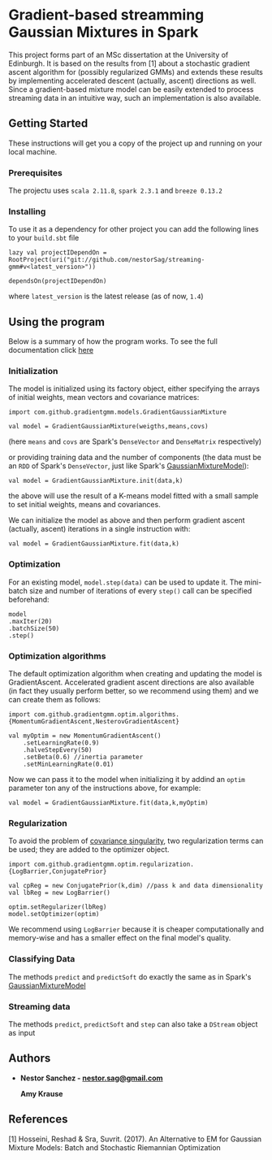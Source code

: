 # Gradient-based streamming Gaussian Mixtures in Spark

This project forms part of an MSc dissertation at the University of Edinburgh. 
It is based on the results from [1] about a stochastic gradient ascent algorithm for (possibly regularized GMMs) and extends these results by implementing accelerated descent (actually, ascent) directions as well. Since a gradient-based mixture model can be easily extended to process streaming data in an intuitive way, such an implementation is also available.

## Getting Started

These instructions will get you a copy of the project up and running on your local machine.

### Prerequisites

The projectu uses ```scala 2.11.8```, ```spark 2.3.1``` and ```breeze 0.13.2```

### Installing

To use it as a dependency for other project you can add the following lines to your ```build.sbt``` file

```
lazy val projectIDependOn = RootProject(uri("git://github.com/nestorSag/streaming-gmm#v<latest_version>"))

dependsOn(projectIDependOn)
```

where ```latest_version``` is the latest release (as of now, ```1.4```)

## Using the program

Below is a summary of how the program works. To see the full documentation click [here](https://nestorsag.github.io/streaming-gmm/index.html#package)

### Initialization

The model is initialized using its factory object, either specifying the arrays of initial weights, mean vectors and covariance matrices:

```
import com.github.gradientgmm.models.GradientGaussianMixture

val model = GradientGaussianMixture(weigths,means,covs)
```

(here ```means``` and ```covs``` are Spark's ```DenseVector``` and ```DenseMatrix``` respectively)

or providing training data and the number of components (the data must be an ```RDD``` of Spark's ```DenseVector```, just like Spark's [GaussianMixtureModel](https://spark.apache.org/docs/2.3.1/api/scala/index.html#org.apache.spark.mllib.clustering.GaussianMixtureModel)):

```
val model = GradientGaussianMixture.init(data,k)
```

the above will use the result of a K-means model fitted with a small sample to set initial
weights, means and covariances.

We can initialize the model as above and then perform gradient ascent (actually, ascent) iterations in a single instruction with:

```
val model = GradientGaussianMixture.fit(data,k)
```

### Optimization

For an existing model, ```model.step(data)``` can be used to update it. The mini-batch size and number of iterations of every ```step()``` call can be specified beforehand:

```
model
.maxIter(20)
.batchSize(50)
.step()
```

### Optimization algorithms

The default optimization algorithm when creating and updating the model is GradientAscent. Accelerated gradient ascent directions are also available (in fact they usually perform better, so we recommend using them) and we can create them as follows:

```
import com.github.gradientgmm.optim.algorithms.{MomentumGradientAscent,NesterovGradientAscent}

val myOptim = new MomentumGradientAscent()
    .setLearningRate(0.9)
    .halveStepEvery(50)
    .setBeta(0.6) //inertia parameter
    .setMinLearningRate(0.01)

```
Now we can pass it to the model when initializing it by addind an ```optim``` parameter ton any of the instructions above, for example:

```
val model = GradientGaussianMixture.fit(data,k,myOptim)
```

### Regularization

To avoid the problem of [covariance singularity](https://stats.stackexchange.com/a/219358/66574), two regularization terms can be used; they are added to the optimizer object.

```
import com.github.gradientgmm.optim.regularization.{LogBarrier,ConjugatePrior}

val cpReg = new ConjugatePrior(k,dim) //pass k and data dimensionality
val lbReg = new LogBarrier()

optim.setRegularizer(lbReg)
model.setOptimizer(optim)
```
We recommend using ```LogBarrier``` because it is cheaper computationally and memory-wise and has a smaller effect on the final model's quality.

### Classifying Data

The methods ```predict``` and ```predictSoft``` do exactly the same as in Spark's [GaussianMixtureModel](https://spark.apache.org/docs/2.3.1/api/scala/index.html#org.apache.spark.mllib.clustering.GaussianMixtureModel)

### Streaming data

The methods ```predict```, ```predictSoft``` and ```step``` can also take a ```DStream``` object as input

## Authors

* **Nestor Sanchez - nestor.sag@gmail.com**

  **Amy Krause** 

## References
[1] Hosseini, Reshad & Sra, Suvrit. (2017). An Alternative to EM for Gaussian Mixture Models: Batch and Stochastic Riemannian Optimization
